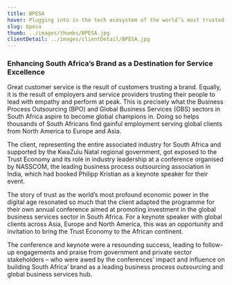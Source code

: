 ```yaml
---
title: BPESA
hover: Plugging into in the tech ecosystem of the world’s most trusted place for business
slug: bpesa
thumb: ../images/thumbs/BPESA.jpg
clientDetail: ../images/clientDetail/BPESA.jpg
---
```


### Enhancing South Africa’s Brand as a Destination for Service Excellence

Great customer service is the result of customers trusting a brand. Equally, it is the result of employers and service providers
trusting their people to lead with empathy and perform at peak. This is precisely what the Business Process Outsourcing (BPO)
and Global Business Services (GBS) sectors in South Africa aspire to become global champions in. Doing so helps thousands of South Africans find gainful
employment serving global clients from North America to Europe and Asia.

The client, representing the entire associated industry for South Africa and supported by the KwaZulu Natal regional government,
got exposed to the Trust Economy and its role in industry leadership at a conference organised by NASSCOM, the leading business process outsourcing
association in India, which had booked Philipp Kristian as a keynote speaker for their event.

The story of trust as the world’s most profound economic power in the digital age resonated so much that the client adapted the programme
for their own annual conference aimed at promoting investment in the global business services sector in South Africa.
For a keynote speaker with global clients across Asia, Europe and North America, this was an opportunity and invitation to bring the Trust Economy to the African continent.

The conference and keynote were a resounding success, leading to follow-up engagements and praise from government and private sector stakeholders
– who were awed by the conferences’ impact and influence on building South Africa’ brand as a leading business process outsourcing and global business services hub.
